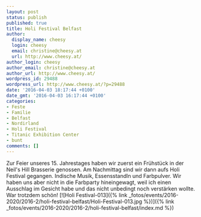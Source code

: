 ```yaml
---
layout: post
status: publish
published: true
title: Holi Festival Belfast
author:
  display_name: cheesy
  login: cheesy
  email: christine@cheesy.at
  url: http://www.cheesy.at/
author_login: cheesy
author_email: christine@cheesy.at
author_url: http://www.cheesy.at/
wordpress_id: 29488
wordpress_url: http://www.cheesy.at/?p=29488
date: '2016-04-03 18:17:44 +0100'
date_gmt: '2016-04-03 16:17:44 +0100'
categories:
- Feste
- Familie
- Belfast
- Nordirland
- Holi Festival
- Titanic Exhibition Center
- bunt
comments: []
---
```

Zur Feier unseres 15. Jahrestages haben wir zuerst ein Frühstück in der Neil's Hill Brasserie genossen. Am Nachmittag sind wir dann aufs Holi Festival gegangen. Indische Musik, Essensstandln und Farbpulver. Wir haben uns aber nicht in die Farbparty hineingewagt, weil ich einen Ausschlag im Gesicht habe und das nicht unbedingt noch verstärken wollte. War trotzdem schön!
[![Holi Festival-013]({% link _fotos/events/2016-2020/2016-2/holi-festival-belfast/Holi-Festival-013.jpg %})]({% link _fotos/events/2016-2020/2016-2/holi-festival-belfast/index.md %})
